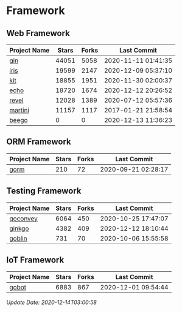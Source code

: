 # Framework

## Web Framework
| Project Name | Stars | Forks | Last Commit |
| ------------ | ----- | ----- | ----------- |
| [gin](https://github.com/gin-gonic/gin) | 44051 | 5058 | 2020-11-11 01:41:35 |
| [iris](https://github.com/kataras/iris) | 19599 | 2147 | 2020-12-09 05:37:10 |
| [kit](https://github.com/go-kit/kit) | 18855 | 1951 | 2020-11-30 02:00:37 |
| [echo](https://github.com/labstack/echo) | 18720 | 1674 | 2020-12-12 20:26:52 |
| [revel](https://github.com/revel/revel) | 12028 | 1389 | 2020-07-12 05:57:36 |
| [martini](https://github.com/go-martini/martini) | 11157 | 1117 | 2017-01-21 21:58:54 |
| [beego](https://github.com/astaxie/beego) | 0 | 0 | 2020-12-13 11:36:23 |

## ORM Framework
| Project Name | Stars | Forks | Last Commit |
| ------------ | ----- | ----- | ----------- |
| [gorm](https://github.com/jinzhu/gorm) | 210 | 72 | 2020-09-21 02:28:17 |

## Testing Framework
| Project Name | Stars | Forks | Last Commit |
| ------------ | ----- | ----- | ----------- |
| [goconvey](https://github.com/smartystreets/goconvey) | 6064 | 450 | 2020-10-25 17:47:07 |
| [ginkgo](https://github.com/onsi/ginkgo) | 4382 | 409 | 2020-12-12 18:10:44 |
| [goblin](https://github.com/franela/goblin) | 731 | 70 | 2020-10-06 15:55:58 |

## IoT Framework
| Project Name | Stars | Forks | Last Commit |
| ------------ | ----- | ----- | ----------- |
| [gobot](https://github.com/hybridgroup/gobot) | 6883 | 867 | 2020-12-01 09:54:44 |

*Update Date: 2020-12-14T03:00:58*